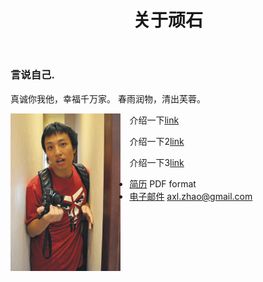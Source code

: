 ﻿---
layout: page
published: true
title: 关于顽石
permalink: /about
---

### 言说自己. 

真诚你我他，幸福千万家。
春雨润物，清出芙蓉。

<img src="/images/axl.png" style="width: 35%; float:left;margin:0 1em 1em 0;" alt="顽石" />

介绍一下[link](address)

介绍一下2[link](address)

介绍一下3[link](address)

- [简历](//justtest.pdf) PDF format
- [电子邮件](//mailto:axl.zhao@gmail.com) axl.zhao@gmail.com
